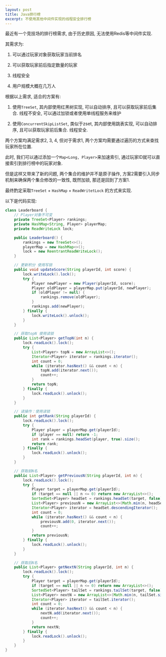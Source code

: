 ```yaml
---
layout: post
title: Java排行榜
excerpt: 不使用其他中间件实现的线程安全排行榜
---
```


最近有一个竞技场的排行榜需求, 由于历史原因, 无法使用Redis等中间件实现. 

其需求为:

1. 可以通过玩家对象获取玩家当前排名

2. 可以获取玩家前后指定数量的玩家

3. 线程安全

4. 用户规模大概在几万人

根据以上需求, 适合的方案有:

1. 使用`TreeSet`, 其内部使用红黑树实现, 可以自动排序, 且可以获取玩家前后集合. 线程不安全, 可以通过加锁或者使用单线程服务来维护

2. 使用`ConcurrentSkipListSet`, 类似于zset, 其内部使用跳表实现, 可以自动排序, 且可以获取玩家前后集合. 线程安全.

两个方案均满足需求2, 3, 4, 但对于需求1, 两个方案均需要通过遍历的方式来查找玩家所在位置.

此时, 我们可以通过添加一个`Map<Long, Player>`来加速索引, 通过玩家ID就可以直接索引到排行榜中的玩家对象.

但是这样又带来了新的问题, 两个集合的维护并不是原子操作, 方案2需要引入同步机制来确保两个集合修改的一致性, 既然加锁, 那还是回到了方案1.

最终酌定采取`TreeSet` + `HashMap` + `ReadWritetLock` 的方式来实现.

以下是代码实现: 

```java
class Leaderboard {
    // Player对象不可变
    private TreeSet<Player> rankings;
    private HashMap<String, Player> playerMap;
    private ReadWriteLock lock;

    public Leaderboard() {
        rankings = new TreeSet<>();
        playerMap = new HashMap<>();
        lock = new ReentrantReadWriteLock();
    }

    // 更新积分 使用写锁
    public void updateScore(String playerId, int score) {
        lock.writeLock().lock();
        try {
            Player newPlayer = new Player(playerId, score);
            Player oldPlayer = playerMap.put(playerId, newPlayer);
            if (oldPlayer != null) {
                rankings.remove(oldPlayer);
            }
            rankings.add(newPlayer);
        } finally {
            lock.writeLock().unlock();
        }
    }

    // 获取topN 使用读锁
    public List<Player> getTopN(int n) {
        lock.readLock().lock();
        try {
            List<Player> topN = new ArrayList<>();
            Iterator<Player> iterator = rankings.iterator();
            int count = 0;
            while (iterator.hasNext() && count < n) {
                topN.add(iterator.next());
                count++;
            }
            return topN;
        } finally {
            lock.readLock().unlock();
        }
    }

    // 读操作：使用读锁
    public int getRank(String playerId) {
        lock.readLock().lock();
        try {
            Player player = playerMap.get(playerId);
            if (player == null) return -1;
            int rank = rankings.headSet(player, true).size();
            return rank;
        } finally {
            lock.readLock().unlock();
        }
    }

    // 获取前N名
    public List<Player> getPreviousN(String playerId, int n) {
        lock.readLock().lock();
        try {
            Player target = playerMap.get(playerId);
            if (target == null || n <= 0) return new ArrayList<>();
            SortedSet<Player> headSet = rankings.headSet(target, false);
            List<Player> previousN = new ArrayList<>(Math.min(n, headSet.size()));
            Iterator<Player> iterator = headSet.descendingIterator();
            int count = 0;
            while (iterator.hasNext() && count < n) {
                previousN.add(0, iterator.next());
                count++;
            }
            return previousN;
        } finally {
            lock.readLock().unlock();
        }
    }

    // 获取后N名
    public List<Player> getNextN(String playerId, int n) {
        lock.readLock().lock();
        try {
            Player target = playerMap.get(playerId);
            if (target == null || n <= 0) return new ArrayList<>();
            SortedSet<Player> tailSet = rankings.tailSet(target, false);
            List<Player> nextN = new ArrayList<>(Math.min(n, tailSet.size()));
            Iterator<Player> iterator = tailSet.iterator();
            int count = 0;
            while (iterator.hasNext() && count < n) {
                nextN.add(iterator.next());
                count++;
            }
            return nextN;
        } finally {
            lock.readLock().unlock();
        }
    }
}
```
